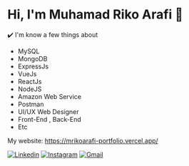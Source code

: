 # Hi, I'm Muhamad Riko Arafi 👋

✔️ I'm know a few things about
- MySQL
- MongoDB
- ExpressJs
- VueJs
- ReactJs
- NodeJS
- Amazon Web Service
- Postman
- UI/UX Web Designer
- Front-End , Back-End
- Etc

My website: https://mrikoarafi-portfolio.vercel.app/

[![Linkedin](https://img.shields.io/badge/-LinkedIn-blue?style=flat&logo=Linkedin&logoColor=white)](www.linkedin.com/in/mrikoarafi)
[![Instagram](https://img.shields.io/badge/-Instagram-c13584?style=flat&labelColor=c13584&logo=instagram&logoColor=white)](https://www.instagram.com/rikoarafi/)
[![Gmail](https://img.shields.io/badge/-Gmail-c14438?style=flat&logo=Gmail&logoColor=white)](mailto:muhamad.rikoarafi@gmail.com)


